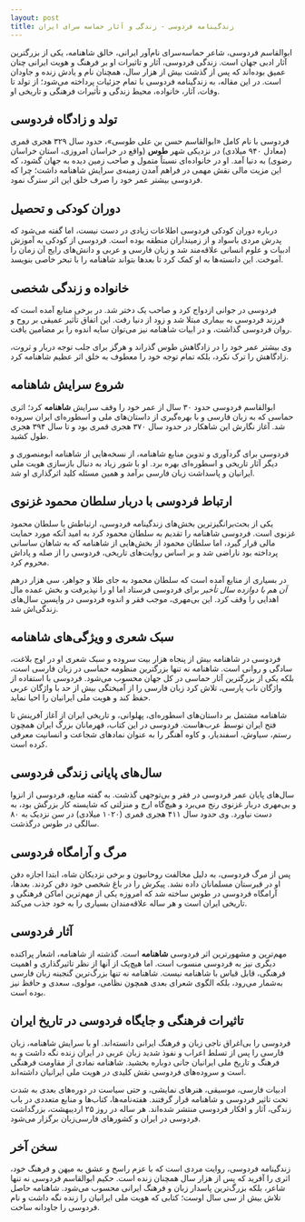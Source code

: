 ```yaml
---
layout: post
title: زندگینامه فردوسی - زندگی و آثار حماسه سرای ایران
---
```


ابوالقاسم فردوسی، شاعر حماسه‌سرای نام‌آور ایرانی، خالق شاهنامه، یکی از بزرگترین آثار ادبی جهان است. زندگی فردوسی، آثار و تاثیرات او بر فرهنگ و هویت ایرانی چنان عمیق بوده‌اند که پس از گذشت بیش از هزار سال، همچنان نام و یادش زنده و جاودان است. در این مقاله، به زندگینامه فردوسی با تمام جزئیات پرداخته می‌شود؛ از تولد تا وفات، آثار، خانواده، محیط زندگی و تأثیرات فرهنگی و تاریخی او.

## تولد و زادگاه فردوسی

فردوسی با نام کامل «ابوالقاسم حسن بن علی طوسی»، حدود سال ۳۲۹ هجری قمری (معادل ۹۴۰ میلادی) در نزدیکی شهر **طوس** (واقع در خراسان امروزی، استان خراسان رضوی) به دنیا آمد. او در خانواده‌ای نسبتاً متمول و صاحب زمین دیده به جهان گشود، که این مزیت مالی نقش مهمی در فراهم آمدن زمینه‌ی سرایش شاهنامه داشت؛ چرا که فردوسی بیشتر عمر خود را صرف خلق این اثر سترگ نمود.

## دوران کودکی و تحصیل

درباره دوران کودکی فردوسی اطلاعات زیادی در دست نیست، اما گفته می‌شود که پدرش مردی باسواد و از زمینداران منطقه بوده است. فردوسی از کودکی به آموزش ادبیات و علوم انسانی علاقه‌مند شد و زبان فارسی و عربی و دانش‌های رایج آن زمان را آموخت. این دانسته‌ها به او کمک کرد تا بعدها بتواند شاهنامه را با تبحر خاصی بنویسد.

## خانواده و زندگی شخصی

فردوسی در جوانی ازدواج کرد و صاحب یک دختر شد. در برخی منابع آمده است که فرزند فردوسی به بیماری مبتلا شد و زود از دنیا رفت. این اتفاق تأثیر عمیقی بر روح و روان فردوسی گذاشت، و در ابیات شاهنامه نیز می‌توان سایه اندوه را بر مضامین یافت.

وی بیشتر عمر خود را در زادگاهش طوس گذراند و هرگز برای جلب توجه دربار و ثروت، زادگاهش را ترک نکرد، بلکه تمام توجه خود را معطوف به خلق اثر عظیم شاهنامه کرد.

## شروع سرایش شاهنامه

ابوالقاسم فردوسی حدود ۳۰ سال از عمر خود را وقف سرایش **شاهنامه** کرد؛ اثری حماسی که به زبان فارسی و با بهره‌گیری از داستان‌های ملی و اسطوره‌ای ایران سروده شد. آغاز نگارش این شاهکار در حدود سال ۳۷۰ هجری قمری بود و تا سال ۳۹۴ هجری طول کشید.

فردوسی برای گردآوری و تدوین منابع شاهنامه، از نسخه‌هایی از شاهنامه ابومنصوری و دیگر آثار تاریخی و اسطوره‌ای بهره برد. او با شور زیاد به دنبال بازسازی هویت ملی ایرانیان و پاسداشت زبان فارسی برآمد و همین مسئله کلید اثرگذاری او شد.

## ارتباط فردوسی با دربار سلطان محمود غزنوی

یکی از بحث‌برانگیزترین بخش‌های زندگینامه فردوسی، ارتباطش با سلطان محمود غزنوی است. فردوسی شاهنامه را تقدیم به سلطان محمود کرد به امید آنکه مورد حمایت مالی قرار گیرد، اما سلطان محمود از بخش‌هایی از شاهنامه که به شاهان ساسانی پرداخته بود ناراضی شد و بر اساس روایت‌های تاریخی، فردوسی را از صله و پاداش محروم کرد.

در بسیاری از منابع آمده است که سلطان محمود به جای طلا و جواهر، سی هزار درهم _آن هم با دوازده سال تأخیر_ برای فردوسی فرستاد اما او را نپذیرفت و بخش عمده مال اهدایی را وقف کرد. این بی‌مهری، موجب فقر و اندوه فردوسی در واپسین سال‌های زندگی‌اش شد.

## سبک شعری و ویژگی‌های شاهنامه

فردوسی در شاهنامه بیش از پنجاه هزار بیت سروده و سبک شعری او در اوج بلاغت، سادگی و روانی است. شاهنامه نه تنها بزرگترین منظومه حماسی در زبان فارسی است، بلکه یکی از بزرگترین آثار حماسی در کل جهان محسوب می‌شود. فردوسی با استفاده از واژگان ناب پارسی، تلاش کرد زبان فارسی را از آمیختگی بیش از حد با واژگان عربی حفظ کند و هویت ملی ایرانیان را احیا نماید.

شاهنامه مشتمل بر داستان‌های اسطوره‌ای، پهلوانی، و تاریخی ایران از آغاز آفرینش تا فتح ایران توسط عرب‌هاست. فردوسی در این کتاب، قهرمانان بزرگ ایران همچون رستم، سیاوش، اسفندیار، و کاوه آهنگر را به عنوان نمادهای شجاعت و انسانیت معرفی کرده است.

## سال‌های پایانی زندگی فردوسی

سال‌های پایان عمر فردوسی در فقر و بی‌توجهی گذشت. به گفته منابع، فردوسی از انزوا و بی‌مهری دربار غزنوی رنج می‌برد و هیچ‌گاه ارج و منزلتی که شایسته کار بزرگش بود، به دست نیاورد. وی حدود سال ۴۱۱ هجری قمری (۱۰۲۰ میلادی) در سن نزدیک به ۸۰ سالگی در طوس درگذشت.

## مرگ و آرامگاه فردوسی

پس از مرگ فردوسی، به دلیل مخالفت روحانیون و برخی نزدیکان شاه، ابتدا اجازه دفن او در قبرستان مسلمانان داده نشد. پیکرش را در باغ شخصی خود دفن کردند. بعدها، آرامگاه فردوسی در طوس ساخته شد که امروزه یکی از مهم‌ترین اماکن فرهنگی و تاریخی ایران است و هر ساله علاقه‌مندان بسیاری را به خود جذب می‌کند.

## آثار فردوسی

مهم‌ترین و مشهورترین اثر فردوسی **شاهنامه** است. گذشته از شاهنامه، اشعار پراکنده دیگری نیز به فردوسی منسوب است. اما هیچ‌یک از آنها از نظر تاثیرگذاری و اهمیت فرهنگی، قابل قیاس با شاهنامه نیست. شاهنامه نه تنها بزرگ‌ترین گنجینه زبان فارسی به‌شمار می‌رود، بلکه الگوی شعرای بعدی همچون نظامی، مولوی، سعدی و حافظ نیز بوده است.

## تاثیرات فرهنگی و جایگاه فردوسی در تاریخ ایران

فردوسی را بی‌اغراق ناجی زبان و فرهنگ ایرانی دانسته‌اند. او با سرایش شاهنامه، زبان فارسی را پس از تسلط اعراب و نفوذ شدید زبان عربی در ایران زنده نگه داشت و به فرهنگ و تاریخ ملی ایرانیان جانی دوباره بخشید. شاهنامه نمادی از مقاومت فرهنگی است و سروده‌های فردوسی نقش کلیدی در هویت ملی ایرانیان داشته‌اند.

ادبیات فارسی، موسیقی، هنرهای نمایشی، و حتی سیاست در دوره‌های بعدی به شدت تحت تاثیر فردوسی و شاهنامه قرار گرفتند. هفته‌نامه‌ها، کتاب‌ها و منابع متعددی در باب زندگی، آثار و افکار فردوسی منتشر شده‌اند. هر ساله در روز ۲۵ اردیبهشت، بزرگداشت فردوسی در ایران و کشورهای فارسی‌زبان برگزار می‌شود.

## سخن آخر

زندگینامه فردوسی، روایت مردی است که با عزم راسخ و عشق به میهن و فرهنگ خود، اثری را آفرید که پس از هزار سال همچنان زنده است. حکیم ابوالقاسم فردوسی نه تنها شاعر، بلکه بزرگ‌ترین پاسدار زبان و فرهنگ ایرانی محسوب می‌شود. شاهنامه حاصل تلاش بیش از سی سال اوست؛ کتابی که هویت ملی ایرانیان را زنده نگه داشت و نام فردوسی را جاودانه ساخت.
